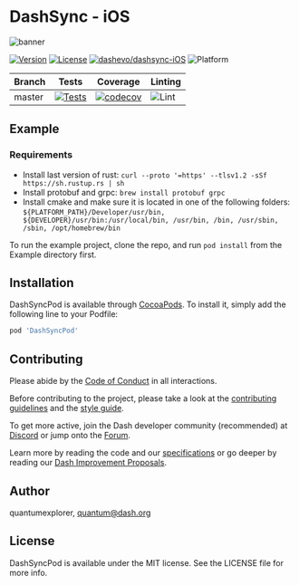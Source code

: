 # DashSync - iOS

![banner](Docs/github-dashsync-image.jpg)

[![Version](https://img.shields.io/cocoapods/v/DashSyncPod.svg?style=flat)](http://cocoapods.org/pods/DashSyncPod)
[![License](https://img.shields.io/github/license/dashevo/dashsync-iOS)](https://github.com/dashevo/dashsync-iOS/blob/master/LICENSE)
[![dashevo/dashsync-iOS](https://tokei.rs/b1/github/dashevo/dashsync-iOS?category=lines)](https://github.com/dashevo/dashsync-iOS)
![Platform](https://img.shields.io/badge/platform-iOS-lightgrey)

| Branch | Tests                                                                                      | Coverage                                                                                                                             | Linting                                                                    |
|--------|--------------------------------------------------------------------------------------------|--------------------------------------------------------------------------------------------------------------------------------------|----------------------------------------------------------------------------|
| master | [![Tests](https://github.com/dashevo/dashsync-iOS/workflows/Tests/badge.svg?branch=master)](https://github.com/dashevo/dashsync-iOS/actions) | [![codecov](https://codecov.io/gh/dashevo/dashsync-iOS/branch/master/graph/badge.svg)](https://codecov.io/gh/dashevo/dashsync-iOS) | ![Lint](https://github.com/dashevo/dashsync-iOS/workflows/Lint/badge.svg) |

## Example

### Requirements

- Install last version of rust:
`curl --proto '=https' --tlsv1.2 -sSf https://sh.rustup.rs | sh`
- Install protobuf and grpc:
`brew install protobuf grpc`
- Install cmake and make sure it is located in one of the following folders: `${PLATFORM_PATH}/Developer/usr/bin, ${DEVELOPER}/usr/bin:/usr/local/bin, /usr/bin, /bin, /usr/sbin, /sbin, /opt/homebrew/bin`

To run the example project, clone the repo, and run `pod install` from the Example directory first.

## Installation

DashSyncPod is available through [CocoaPods](http://cocoapods.org). To install
it, simply add the following line to your Podfile:

```ruby
pod 'DashSyncPod'
```

## Contributing

Please abide by the [Code of Conduct](CODE_OF_CONDUCT.md) in all interactions.

Before contributing to the project, please take a look at the [contributing guidelines](CONTRIBUTING.md)
and the [style guide](STYLE_GUIDE.md).

To get more active, join the Dash developer community (recommended) at [Discord](https://discord.com/channels/484546513507188745/614505310593351735) or jump onto the [Forum](https://www.dash.org/forum/).

Learn more by reading the code and our [specifications](https://dashcore.readme.io/docs) or go deeper by reading our [Dash Improvement Proposals](https://github.com/dashpay/dips).

## Author

quantumexplorer, quantum@dash.org

## License

DashSyncPod is available under the MIT license. See the LICENSE file for more info.
